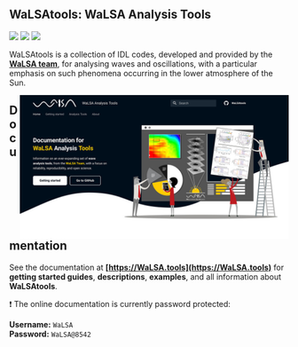 ## WaLSAtools: WaLSA Analysis Tools</strong>

<p align="left">
    <a href="#"><img src="https://img.shields.io/badge/WaLSAtools-v1.0-bd1a1f"></a> 
    <a href="https://walsa.team" title="" target="_blank"><img src="https://img.shields.io/badge/copyright-WaLSA%20Team-000d1a"></a>
    <a href="#"><img src="https://img.shields.io/badge/license-MIT-yellow.svg"></a>
</p>

WaLSAtools is a collection of IDL codes, developed and provided by the [**WaLSA team**](https://WaLSA.team), for analysing waves and oscillations, with a particular emphasis on such phenomena occurring in the lower atmosphere of the Sun.


<a href="https://WaLSA.tools" target="_blank"><img align="right" src="docs/assets/screenshots/WaLSAtool_documentation_screenshot.jpg" alt="" width="485" height="auto" /></a>

## Documentation

See the documentation at **[https://WaLSA.tools](https://WaLSA.tools)** for **getting started guides**, **descriptions**, **examples**, and all information about **WaLSAtools**.

:exclamation: The online documentation is currently password protected:

**Username:** `WaLSA`<br/>
**Password:** `WaLSA@8542`
